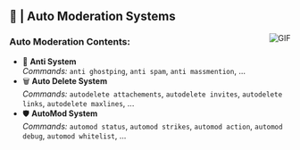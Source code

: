 ## 🤖 | Auto Moderation Systems

  <img align="right" alt="GIF" src="https://i.pinimg.com/originals/e4/26/70/e426702edf874b181aced1e2fa5c6cde.gif" />

### **Auto Moderation Contents:**

- 🛑 **Anti System** <br /> *Commands:* `anti ghostping`, `anti spam`, `anti massmention`, ...
- 🗑️ **Auto Delete System** <br /> *Commands:* `autodelete attachements`, `autodelete invites`, `autodelete links`, `autodelete maxlines`, ...
- 🛡️ **AutoMod System** <br /> *Commands:* `automod status`, `automod strikes`, `automod action`, `automod debug`, `automod whitelist`, ...